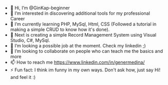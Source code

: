 - 👋 Hi, I’m @GinKap-beginner
- 👀 I’m interested in discovering additional tools for my professional Career
- 🌱 I’m currently learning PHP, MySql, Html, CSS (Followed a tutorial in making a simple CRUD to know how it's done).
- 🌱 Next is creating a simple Record Management System using Visual Studio, C#, MySql.
- 💞️ I’m looking a possible job at the moment. Check my linkedin ;)
- 💞️ I’m looking to collaborate on people who can teach me the basics and more
- 📫 How to reach me https://www.linkedin.com/in/genermedina/
- ⚡ Fun fact: I think im funny in my own ways. Don't ask how, just say Hi! and feel it :)

<!---
GinKap-beginner/GinKap-beginner is a ✨ special ✨ repository because its `README.md` (this file) appears on your GitHub profile.
You can click the Preview link to take a look at your changes.
--->
